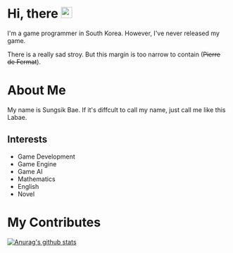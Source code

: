 # Hi, there <img src="https://media.giphy.com/media/hvRJCLFzcasrR4ia7z/giphy.gif" width="25px">


I'm a game programmer in South Korea. However, I've never released my game.

There is a really sad stroy. But this margin is too narrow to contain (~~Pierre de Fermat~~).


# About Me

My name is Sungsik Bae. If it's diffcult to call my name, just call me like this Labae.

## Interests
- Game Development
- Game Engine
- Game AI
- Mathematics
- English
- Novel


# My Contributes

 [![Anurag's github stats](https://github-readme-stats.vercel.app/api?username=Labae)](https://github.com/anuraghazra/github-readme-stats)
